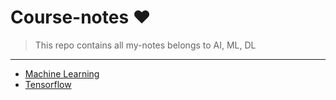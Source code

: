 # Course-notes ❤
> This repo contains all my-notes belongs to AI, ML, DL
---
* [Machine Learning](https://github.com/lkarjun/course-notes/tree/main/Machine%20-Learning)
* [Tensorflow](https://github.com/lkarjun/course-notes/tree/main/Tensorflow)
